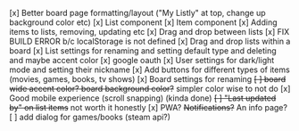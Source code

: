 [x] Better board page formatting/layout ("My Listly" at top, change up background color etc)
[x] List component
[x] Item component
[x] Adding items to lists, removing, updating etc
[x] Drag and drop between lists
[x] FIX BUILD ERROR b/c localStorage is not defined
[x] Drag and drop lists within a board
[x] List settings for renaming and setting default type and deleting and maybe accent color
[x] google oauth
[x] User settings for dark/light mode and setting their nickname
[x] Add buttons for different types of items (movies, games, books, tv shows)
[x] Board settings for renaming
~~[ ] board wide accent color? board background color?~~ simpler color wise to not do
[x] Good mobile experience (scroll snapping) (kinda done)
~~[ ] "Last updated by" on list items~~ not worth it honestly
[x] PWA? ~~Notifications?~~ An info page?
[ ] add dialog for games/books (steam api?)